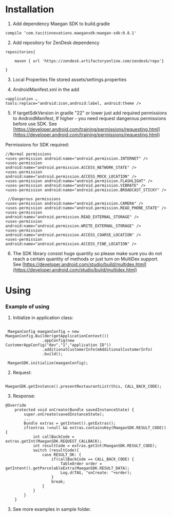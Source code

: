 # Installation

1. Add dependency Maegan SDK to build.gradle

```
compile ‘com.tacitinnovations.maegansdk:maegan-sdk:0.8.1'

```

2. Add repository for ZenDesk dependency 

```
repositories{

    maven { url 'https://zendesk.artifactoryonline.com/zendesk/repo'}

}
```

3. Local Properties file stored assets/settings.properties

4.  AndroidManifest.xml in the <application> add

```
<application …
tools:replace="android:icon,android:label, android:theme />

```

5. If targetSdkVersion in gradle "22" or lower just add required permissions to AndroidManifest, If higher - you need request dangerous permissions before use SDK. See [https://developer.android.com/training/permissions/requesting.html](https://developer.android.com/training/permissions/requesting.html) 

Permissions for SDK required:

    //Normal permissions	
    <uses-permission android:name="android.permission.INTERNET" />
    <uses-permission android:name="android.permission.ACCESS_NETWORK_STATE" />
    <uses-permission android:name="android.permission.ACCESS_MOCK_LOCATION" />
    <uses-permission android:name="android.permission.FLASHLIGHT" />
    <uses-permission android:name="android.permission.VIBRATE" />
    <uses-permission android:name="android.permission.BROADCAST_STICKY" /> 

     //Dangerous permissions   
    <uses-permission android:name="android.permission.CAMERA" />
    <uses-permission android:name="android.permission.READ_PHONE_STATE" />
    <uses-permission android:name="android.permission.READ_EXTERNAL_STORAGE" />
    <uses-permission android:name="android.permission.WRITE_EXTERNAL_STORAGE" />
    <uses-permission android:name="android.permission.ACCESS_COARSE_LOCATION" />
    <uses-permission android:name="android.permission.ACCESS_FINE_LOCATION" />

6. The SDK library consist huge quantity so please make sure you do not reach a certain quantity of methods or just turn on MultiDex support. See [https://developer.android.com/studio/build/multidex.html](https://developer.android.com/studio/build/multidex.html)

# Using

### Example of using

1. Initialize in application class:    

```

 MaeganConfig maeganConfig = new MaeganConfig.Builder(getApplicationContext())
     	        .appConfig(new CustomerAppConfig("dev","1","application ID"))
                .additionalCustomerInfo(mAdditionalCustomerInfo)
                .build();

 MaeganSDK.initialize(maeganConfig);

```

2. Request:

```

MaeganSDK.getInstance().presentRestaurantList(this, CALL_BACK_CODE);

```

3. Response:

```
@Override
    protected void onCreate(Bundle savedInstanceState) {
        super.onCreate(savedInstanceState);
        ...
        Bundle extras = getIntent().getExtras();
        if(extras !=null && extras.containsKey(MaeganSDK.RESULT_CODE)){
            int callBackCode = extras.getInt(MaeganSDK.REQUEST_CALLBACK);
            int resultCode = extras.getInt(MaeganSDK.RESULT_CODE);
            switch (resultCode){
                case RESULT_OK: {
                    if(callBackCode == CALL_BACK_CODE) {
                        TableOrder order = getIntent().getParcelableExtra(MaeganSDK.RESULT_DATA);
                        Log.d(TAG, "onCreate: "+order);
                    }
                    break;
                }
            }
        }
    }
```

3. See more examples in sample folder.

